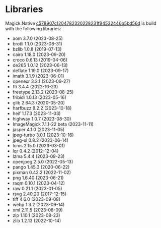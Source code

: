 # Libraries
Magick.Native [c578907c1204782320228231f94532446b5bd56d](https://github.com/dlemstra/Magick.Native/commit/c578907c1204782320228231f94532446b5bd56d) is build with the following libraries:

- aom 3.7.0 (2023-08-25)
- brotli 1.1.0 (2023-08-31)
- bzlib 1.0.8 (2019-07-13)
- cairo 1.18.0 (2023-09-20)
- croco 0.6.13 (2019-04-06)
- de265 1.0.12 (2023-06-13)
- deflate 1.19.0 (2023-09-17)
- imath 3.1.9 (2023-06-01)
- openexr 3.2.1 (2023-09-27)
- ffi 3.4.4 (2022-10-23)
- freetype 2.13.2 (2023-08-25)
- fribidi 1.0.13 (2023-05-16)
- glib 2.64.3 (2020-05-20)
- harfbuzz 8.2.2 (2023-10-18)
- heif 1.17.3 (2023-11-03)
- highway 1.0.7 (2023-08-30)
- ImageMagick 7.1.1-22 beta (2023-11-11)
- jasper 4.1.0 (2023-11-05)
- jpeg-turbo 3.0.1 (2023-10-16)
- jpeg-xl 0.8.2 (2023-06-14)
- lcms 2.15.0 (2023-03-01)
- lqr 0.4.2 (2012-12-04)
- lzma 5.4.4 (2023-09-23)
- openjpeg 2.5.0 (2022-05-13)
- pango 1.45.3 (2020-06-22)
- pixman 0.42.2 (2022-11-02)
- png 1.6.40 (2023-06-21)
- raqm 0.10.1 (2023-04-12)
- raw 0.21.1 (2023-01-05)
- rsvg 2.40.20 (2017-12-15)
- tiff 4.6.0 (2023-09-08)
- webp 1.3.2 (2023-09-14)
- xml 2.11.5 (2023-08-09)
- zip 1.10.1 (2023-08-23)
- zlib 1.2.13 (2022-10-14)

